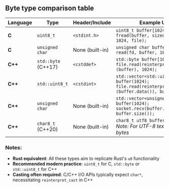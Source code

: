 ## Byte type comparison table

| Language | Type                | Header/Include  | Example Usage                                                                                                    |
| -------- | ------------------- | --------------- | ---------------------------------------------------------------------------------------------------------------- |
| **C**    | `uint8_t`           | `<stdint.h>`    | `uint8_t buffer[1024];`<br>`fread(buffer, sizeof(uint8_t), 1024, file);`                                         |
| **C**    | `unsigned char`     | None (built-in) | `unsigned char buffer[1024];`<br>`read(fd, buffer, 1024);`                                                       |
| **C++**  | `std::byte` (C++17) | `<cstddef>`     | `std::byte buffer[1024];`<br>`file.read(reinterpret_cast<char*>(buffer), 1024);`                                 |
| **C++**  | `std::uint8_t`      | `<cstdint>`     | `std::vector<std::uint8_t> buffer(1024);`<br>`file.read(reinterpret_cast<char*>(buffer.data()), buffer.size());` |
| **C++**  | `unsigned char`     | None (built-in) | `std::vector<unsigned char> buffer(1024);`<br>`socket.recv(buffer.data(), buffer.size());`                       |
| **C++**  | `char8_t` (C++20)   | None (built-in) | `char8_t utf8_buffer[1024];`<br>*Note: For UTF-8 text, not arbitrary bytes*                                      |

### Notes:
- **Rust equivalent**: All these types aim to replicate Rust's `u8` functionality
- **Recommended modern practice**: `uint8_t` for C, `std::byte` or `std::uint8_t` for C++
- **Casting often required**: C/C++ I/O APIs typically expect `char*`, necessitating `reinterpret_cast` in C++